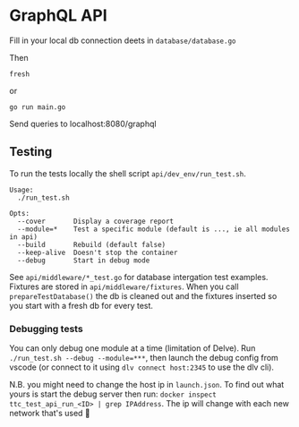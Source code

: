 # GraphQL API

Fill in your local db connection deets in `database/database.go`

Then

```
fresh
```

or

```
go run main.go
```

Send queries to localhost:8080/graphql

## Testing

To run the tests locally the shell script `api/dev_env/run_test.sh`.

```
Usage:
  ./run_test.sh

Opts:
  --cover       Display a coverage report
  --module=*    Test a specific module (default is ..., ie all modules in api)
  --build       Rebuild (default false)
  --keep-alive  Doesn't stop the container
  --debug       Start in debug mode
```

See `api/middleware/*_test.go` for database intergation test examples. Fixtures are stored in `api/middleware/fixtures`. When you call `prepareTestDatabase()` the db is cleaned out and the fixtures inserted so you start with a fresh db for every test.

### Debugging tests

You can only debug one module at a time (limitation of Delve). Run `./run_test.sh --debug --module=***`, then launch the debug config from vscode (or connect to it using `dlv connect host:2345` to use the dlv cli).

N.B. you might need to change the host ip in `launch.json`. To find out what yours is start the debug server then run: `docker inspect ttc_test_api_run_<ID> | grep IPAddress`. The ip will change with each new network that's used :shrug:
